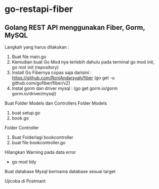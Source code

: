 # go-restapi-fiber

## Golang REST API menggunakan Fiber, Gorm, MySQL
Langkah yang harus dilakukan :
1. Buat file main.go
2. Kemudian buat Go Mod nya terlebih dahulu pada terminal go mod init, go mot init (repository)
3. Install Go Fibernya copas saja darisini : https://github.com/RoniAndarsyah/fiber (go get -u github.com/gofiber/fiber/v2)
4. Instal gorm dan driver mysql : (go get gorm.io/gorm gorm.io/driver/mysql)

Buat Folder Models dan Controllers
Folder Models
1. buat setup.go
2. book.go

Folder Controller
1. Buat Folderlagi bookcontroller
2. buat file bookcontroller.go

Hilangkan Warning pada data error
- go mod tidy

Buat database Mysql
berinama database sesuai target

Ujicoba di Postmant 

